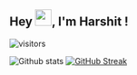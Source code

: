 ## Hey <img src="https://github.com/TheDudeThatCode/TheDudeThatCode/blob/master/Assets/Hi.gif" width="29">, I'm Harshit ! 
![visitors](https://visitor-badge.laobi.icu/badge?page_id=flying-solo.flying-solo)

![Github stats](https://github-readme-stats.vercel.app/api?username=flying-solo&theme=codeSTACKr&show_icons=true&count_private=true)
[![GitHub Streak](https://github-readme-streak-stats.herokuapp.com?user=flying-solo&theme=dark&hide_border=true&date_format=j%20M%5B%20Y%5D)](https://git.io/streak-stats)
